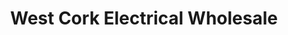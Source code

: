 ---
title: "West Cork Electrical Wholesale"
url: /clonakilty/west-cork-electrical-wholesale/
shop: electrical
---